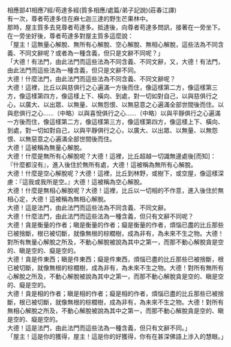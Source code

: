 相應部41相應7經/苟達多經(質多相應/處篇/弟子記說)(莊春江譯)  
有一次，尊者苟達多住在麻七迦三達的野生芒果林中。  
那時，屋主質多去見尊者苟達多。抵達後，向尊者苟達多問訊，接著在一旁坐下。在一旁坐好後，尊者苟達多對屋主質多這麼說：  
「屋主！這無量心解脫、無所有心解脫、空心解脫、無相心解脫，這些法為不同含義、不同文辭呢？或者為一種含義，但只是文辭不同呢？」  
「大德！有法門，由此法門而這些法為不同含義、不同文辭，又，大德！有法門，由此法門而這些法為一種含義，但只是文辭不同。  
大德！什麼法門，由此法門而這些法為不同含義、不同文辭呢？  
大德！這裡，比丘以與慈俱行之心遍滿一方後而住，像這樣第二方，像這樣第三方，像這樣第四方，像這樣上下、橫向、到處，對一切如對自己，以與慈俱行之心，以廣大、以出眾、以無量、以無怨恨、以無惡意之心遍滿全部世間後而住。以與悲俱行之心……（中略）以與喜悅俱行之心……（中略）以與平靜俱行之心遍滿一方後而住，像這樣第二方，像這樣第三方，像這樣第四方，像這樣上下、橫向、到處，對一切如對自己，以與平靜俱行之心，以廣大、以出眾、以無量、以無怨恨、以無惡意之心遍滿全部世間後而住。  
大德！這被稱為無量心解脫。  
大德！什麼是無所有心解脫呢？大德！這裡，比丘超越一切識無邊處後[而知]：『什麼都沒有』，進入後住於無所有處，大德！這被稱為無所有心解脫。  
大德！什麼是空心解脫呢？大德！這裡，比丘到林野，或樹下，或空屋，像這樣深慮：『這我或我所是空。』大德！這被稱為空心解脫。  
大德！什麼是無相心解脫呢？大德！這裡，比丘以一切相的不作意，進入後住於無相心定，大德！這被稱為無相心解脫。  
大德！這是法門，由此法門而這些法為不同含義、不同文辭。  
大德！什麼法門，由此法門而這些法為一種含義，但只有文辭不同呢？  
大德！貪是衡量的作者；瞋是衡量的作者；癡是衡量的作者，煩惱已盡的比丘那些已被捨斷，根已被切斷，就像無根的棕櫚樹，成為非有，為未來不生之物。大德！對所有無量心解脫之所及，不動心解脫被說為其中之第一，而那不動心解脫貪是空的、瞋是空的、癡是空的。  
大德！貪是件東西；瞋是件東西；癡是件東西，煩惱已盡的比丘那些已被捨斷，根已被切斷，就像無根的棕櫚樹，成為非有，為未來不生之物。大德！對所有無所有心解脫之所及，不動心解脫被說為其中之第一，而那不動心解脫貪是空的、瞋是空的、癡是空的。  
大德！貪是相的作者；瞋是相的作者；癡是相的作者，煩惱已盡的比丘那些已被捨斷，根已被切斷，就像無根的棕櫚樹，成為非有，為未來不生之物。大德！對所有無相心解脫之所及，不動心解脫被說為其中之第一，而那不動心解脫貪是空的、瞋是空的、癡是空的。  
大德！這是法門，由此法門而這些法為一種含義，但只有文辭不同。」  
「屋主！這是你的獲得，屋主！這是你的好獲得，你有在甚深佛語上涉入的慧眼。」  
  
  
